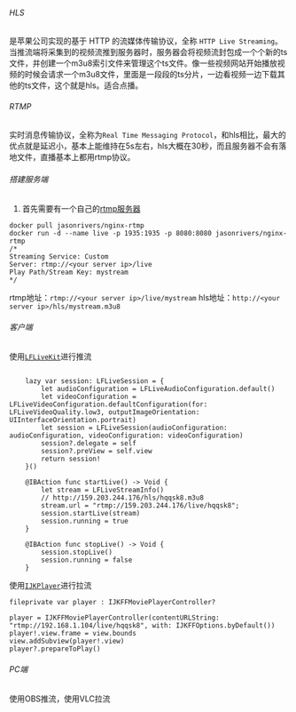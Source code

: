 
###### HLS
是苹果公司实现的基于 HTTP 的流媒体传输协议，全称 `HTTP Live Streaming`。当推流端将采集到的视频流推到服务器时，服务器会将视频流封包成一个个新的ts文件，并创建一个m3u8索引文件来管理这个ts文件。像一些视频网站开始播放视频的时候会请求一个m3u8文件，里面是一段段的ts分片，一边看视频一边下载其他的ts文件，这个就是hls。适合点播。

###### RTMP
实时消息传输协议，全称为`Real Time Messaging Protocol`，和hls相比，最大的优点就是延迟小，基本上能维持在5s左右，hls大概在30秒，而且服务器不会有落地文件，直播基本上都用rtmp协议。

###### 搭建服务端
1. 首先需要有一个自己的[rtmp服务器](https://github.com/JasonRivers/Docker-nginx-rtmp)
```
docker pull jasonrivers/nginx-rtmp
docker run -d --name live -p 1935:1935 -p 8080:8080 jasonrivers/nginx-rtmp
/*
Streaming Service: Custom
Server: rtmp://<your server ip>/live
Play Path/Stream Key: mystream
*/
```

rtmp地址：`rtmp://<your server ip>/live/mystream`
hls地址：`http://<your server ip>/hls/mystream.m3u8`

###### 客户端
使用[`LFLiveKit`](https://github.com/LaiFengiOS/LFLiveKit)进行推流 
```

    lazy var session: LFLiveSession = {
        let audioConfiguration = LFLiveAudioConfiguration.default()
        let videoConfiguration = LFLiveVideoConfiguration.defaultConfiguration(for: LFLiveVideoQuality.low3, outputImageOrientation: UIInterfaceOrientation.portrait)
        let session = LFLiveSession(audioConfiguration: audioConfiguration, videoConfiguration: videoConfiguration)
        session?.delegate = self
        session?.preView = self.view
        return session!
    }()
    
    @IBAction func startLive() -> Void {
        let stream = LFLiveStreamInfo()
        // http://159.203.244.176/hls/hqqsk8.m3u8
        stream.url = "rtmp://159.203.244.176/live/hqqsk8";
        session.startLive(stream)
        session.running = true
    }
    
    @IBAction func stopLive() -> Void {
        session.stopLive()
        session.running = false
    }
```

使用[`IJKPlayer`](https://github.com/Bilibili/ijkplayer)进行拉流
```
fileprivate var player : IJKFFMoviePlayerController?
    
player = IJKFFMoviePlayerController(contentURLString: "rtmp://192.168.1.104/live/hqqsk8", with: IJKFFOptions.byDefault())
player!.view.frame = view.bounds
view.addSubview(player!.view)
player?.prepareToPlay()
```


###### PC端
使用OBS推流，使用VLC拉流
